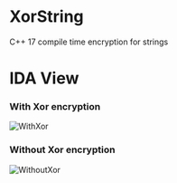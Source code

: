 # XorString
C++ 17 compile time encryption for strings

<h1> IDA View </h1>
<h3> With Xor encryption </h3>

![WithXor](https://github.com/NMBND/XorString/blob/master/WithXor.png)

<h3> Without Xor encryption </h3>

![WithoutXor](https://github.com/NMBND/XorString/blob/master/WithoutXor.png)
